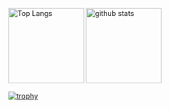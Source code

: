 <p align="left"> 
  <img alt="Top Langs" height="150px" src="https://github-readme-stats.vercel.app/api/top-langs/?username=kazuvi&layout=compact&count_private=true&show_icons=true&theme=onedark" />
  <img alt="github stats" height="150px" src="https://github-readme-stats.vercel.app/api?username=kazuvi&count_private=true&show_icons=true&show_icons=true&theme=onedark" />
</p>

[![trophy](https://github-profile-trophy.vercel.app/?username=kazuvi&theme=onedark&column=7
)](https://github.com/ryo-ma/github-profile-trophy)
